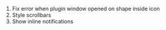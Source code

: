 1. Fix error when plugin window opened on shape inside icon
2. Style scrollbars
3. Show inline notifications
